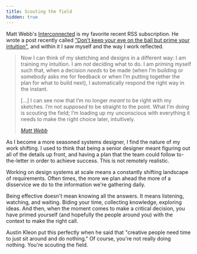 ```yaml
---
title: Scouting the field
hidden: true
---
```


Matt Webb's [Interconnected](https://interconnected.org) is my favorite recent RSS subscription. He wrote a post recently called ["Don’t keep your eye on the ball but prime your intuition"](https://interconnected.org/home/2022/07/01/focus), and within it I saw myself and the way I work reflected.

> Now I can think of my sketching and designs in a different way: I am training my intuition. I am *not* deciding what to do. I am priming myself such that, when a decision *needs* to be made (when I’m building or somebody asks me for feedback or when I’m putting together the plan for what to build next), I automatically respond the right way in the instant.
>
> [...] I can see now that I’m no longer *meant* to be right with my sketches. I’m not *supposed* to be straight to the point. What I’m doing is scouting the field; I’m loading up my unconscious with everything it needs to make the right choice later, intuitively.
>
> <cite>[Matt Webb](https://interconnected.org/home/2022/07/01/focus)</cite>

As I become a more seasoned systems designer, I find the nature of my work shifting. I used to think that being a senior designer meant figuring out all of the details up front, and having a plan that the team could follow to-the-letter in order to achieve success. This is not remotely realistic.

Working on design systems at scale means a constantly shifting landscape of requirements. Often times, the more we plan ahead the more of a disservice we do to the information we're gathering daily.

Being effective doesn't mean knowing all the answers. It means listening, watching, and waiting. Biding your time, collecting knowledge, exploring ideas. And then, when the moment comes to make a critical decision, you have primed yourself (and hopefully the people around you) with the context to make the right call.

Austin Kleon put this perfectly when he said that "creative people need time to just sit around and do nothing." Of course, you're not really doing nothing. You're scouting the field.
